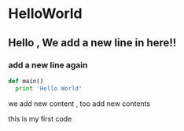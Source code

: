 # HelloWorld

## Hello , We add a new line in here!!

### add a new line again

```python
def main()
  print 'Hello World'
```

we add new content , too
add new contents

this is my first code
